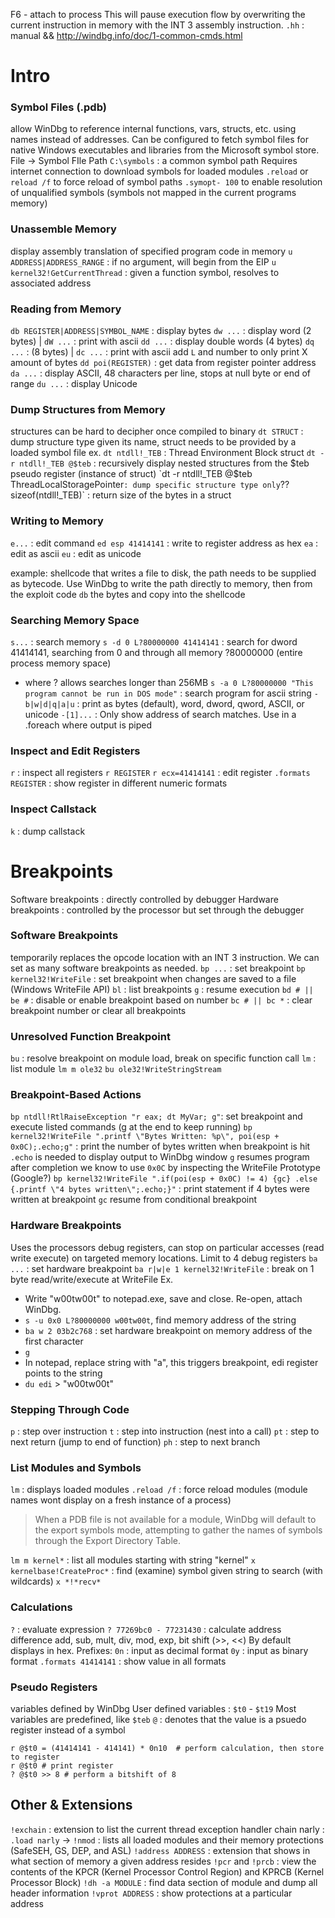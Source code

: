 F6 - attach to process
This will pause execution flow by overwriting the current instruction in memory with the INT 3 assembly instruction.
`.hh` : manual && http://windbg.info/doc/1-common-cmds.html


# Intro

### Symbol Files (.pdb)
allow WinDbg to reference internal functions, vars, structs, etc. using names instead of addresses. Can be configured to fetch symbol files for native Windows executables and libraries from the Microsoft symbol store. 
File -> Symbol FIle Path
`C:\symbols` : a common symbol path
Requires internet connection to download symbols for loaded modules
`.reload` or `reload /f` to force reload of symbol paths
`.symopt- 100` to enable resolution of unqualified symbols (symbols not mapped in the current programs memory)

### Unassemble Memory
display assembly translation of specified program code in memory
`u ADDRESS|ADDRESS_RANGE` : if no argument, will begin from the EIP
`u kernel32!GetCurrentThread` : given a function symbol, resolves to associated address

### Reading from Memory
`db REGISTER|ADDRESS|SYMBOL_NAME` : display bytes
`dw ...` : display word (2 bytes) | `dW ...` : print with ascii
`dd ...` : display double words (4 bytes)
`dq ...` : (8 bytes) | `dc ...` : print with ascii
add `L` and number to only print X amount of bytes
`dd poi(REGISTER)` : get data from register pointer address
`da ...` : display ASCII, 48 characters per line, stops at null byte or end of range
`du ...` : display Unicode

### Dump Structures from Memory
structures can be hard to decipher once compiled to binary
`dt STRUCT` : dump structure type given its name, struct needs to be provided by a loaded symbol file
ex. `dt ntdll!_TEB` : Thread Environment Block struct
`dt -r ntdll!_TEB @$teb` : recursively display nested structures from the $teb pseudo register (instance of struct)
`dt -r ntdll!_TEB @$teb ThreadLocalStoragePointer` : dump specific structure type only
`?? sizeof(ntdll!_TEB)` : return size of the bytes in a struct

### Writing to Memory
`e...` : edit command
`ed esp 41414141` : write to register address as hex
`ea` : edit as ascii
`eu` : edit as unicode

example: shellcode that writes a file to disk, the path needs to be supplied as bytecode. Use WinDbg to write the path directly to memory, then from the exploit code `db` the bytes and copy into the shellcode

### Searching Memory Space
`s...` : search memory
`s -d 0 L?80000000 41414141` : search for dword 41414141, searching from 0 and through all memory ?80000000 (entire process memory space)
- where ? allows searches longer than 256MB
`s -a 0 L?80000000 "This program cannot be run in DOS mode"` : search program for ascii string
`-b|w|d|q|a|u` : print as bytes (default), word, dword, qword, ASCII, or unicode
`-[1]...` : Only show address of search matches. Use in a .foreach where output is piped

### Inspect and Edit Registers
`r` : inspect all registers 
`r REGISTER`
`r ecx=41414141` : edit register
`.formats REGISTER` : show register in different numeric formats

### Inspect Callstack
`k` : dump callstack 

# Breakpoints
Software breakpoints : directly controlled by debugger
Hardware breakpoints : controlled by the processor but set through the debugger

### Software Breakpoints
temporarily replaces the opcode location with an INT 3 instruction. We can set as many software breakpoints as needed.
`bp ...` : set breakpoint
`bp kernel32!WriteFile` : set breakpoint when changes are saved to a file (Windows WriteFile API)
`bl` : list breakpoints
`g` : resume execution
`bd # || be #` : disable or enable breakpoint based on number
`bc # || bc *` : clear breakpoint number or clear all breakpoints

### Unresolved Function Breakpoint
`bu` : resolve breakpoint on module load, break on specific function call
`lm` : list module `lm m ole32`
`bu ole32!WriteStringStream`

### Breakpoint-Based Actions
`bp ntdll!RtlRaiseException "r eax; dt MyVar; g"`: set breakpoint and execute listed commands (g at the end to keep running)
`bp kernel32!WriteFile ".printf \"Bytes Written: %p\", poi(esp + 0x0C);.echo;g"` : print the number of bytes written when breakpoint is hit
	`.echo` is needed to display output to WinDbg window
	`g` resumes program after completion 
	we know to use `0x0C` by inspecting the WriteFile Prototype (Google?)
`bp kernel32!WriteFile ".if(poi(esp + 0x0C) != 4) {gc} .else {.printf \"4 bytes written\";.echo;}"` :  print statement if 4 bytes were written at breakpoint
	`gc` resume from conditional breakpoint

### Hardware Breakpoints
Uses the processors debug registers, can stop on particular accesses (read write execute) on targeted memory locations.
Limit to 4 debug registers
`ba ...` : set hardware breakpoint
`ba r|w|e 1 kernel32!WriteFile` : break on 1 byte read/write/execute at WriteFile
Ex. 
- Write "w00tw00t" to notepad.exe, save and close. Re-open, attach WinDbg. 
- `s -u 0x0 L?80000000 w00tw00t`, find memory address of the string
- `ba w 2 03b2c768` : set hardware breakpoint on memory address of the first character
- `g`
- In notepad, replace string with "a", this triggers breakpoint, edi register points to the string
- `du edi` > "w00tw00t" 

### Stepping Through Code
`p` : step over instruction
`t` : step into instruction (nest into a call)
`pt` : step to next return (jump to end of function)
`ph` : step to next branch

### List Modules and Symbols
`lm` : displays loaded modules
`.reload /f` : force reload modules (module names wont display on a fresh instance of a process)

> When a PDB file is not available for a module, WinDbg will default to the export symbols mode, attempting to gather the names of symbols through the Export Directory Table.

`lm m kernel*` : list all modules starting with string "kernel"
`x kernelbase!CreateProc*` : find (examine) symbol given string to search (with wildcards)
	`x *!*recv*`

### Calculations
`?` : evaluate expression
`? 77269bc0 - 77231430` : calculate address difference
	add, sub, mult, div, mod, exp, bit shift (>>, <<)
By default displays in hex. Prefixes:
`0n` : input as decimal format
`0y` : input as binary format
`.formats 41414141` : show value in all formats

### Pseudo Registers
variables defined by WinDbg
User defined variables : `$t0` - `$t19`
Most variables are predefined, like `$teb`
`@` : denotes that the value is a psuedo register instead of a symbol
```
r @$t0 = (41414141 - 414141) * 0n10  # perform calculation, then store to register
r @$t0 # print register
? @$t0 >> 8 # perform a bitshift of 8
```

## Other & Extensions
`!exchain` : extension to list the current thread exception handler chain
narly : `.load narly` -> `!nmod` : lists all loaded modules and their memory protections (SafeSEH, GS, DEP, and ASL)
`!address ADDRESS` : extension that shows in what section of memory a given address resides
`!pcr` and `!prcb` : view the contents of the KPCR (Kernel Processor Control Region) and KPRCB (Kernel Processor Block)
`!dh -a MODULE` : find data section of module and dump all header information
`!vprot ADDRESS` : show protections at a particular address